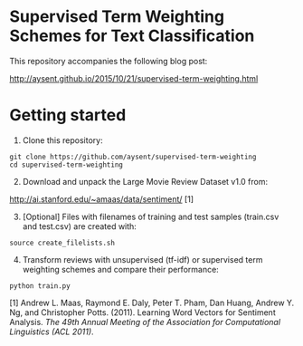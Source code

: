 # Supervised Term Weighting Schemes for Text Classification

This repository accompanies the following blog post:

http://aysent.github.io/2015/10/21/supervised-term-weighting.html

# Getting started

1. Clone this repository:

```
git clone https://github.com/aysent/supervised-term-weighting
cd supervised-term-weighting
```

2. Download and unpack the Large Movie Review Dataset v1.0 from:

http://ai.stanford.edu/~amaas/data/sentiment/ [1]

3. [Optional] Files with filenames of training and test samples (train.csv and test.csv) are created with:

```
source create_filelists.sh
```

4. Transform reviews with unsupervised (tf-idf) or supervised term weighting schemes and compare their performance:

```
python train.py
```

[1] Andrew L. Maas, Raymond E. Daly, Peter T. Pham, Dan Huang, Andrew Y. Ng, and Christopher Potts. (2011). Learning Word Vectors for Sentiment Analysis. *The 49th Annual Meeting of the Association for Computational Linguistics (ACL 2011)*.

